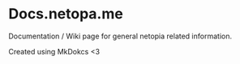 # Docs.netopa.me
Documentation / Wiki page for general netopia related information.

Created using MkDokcs <3
